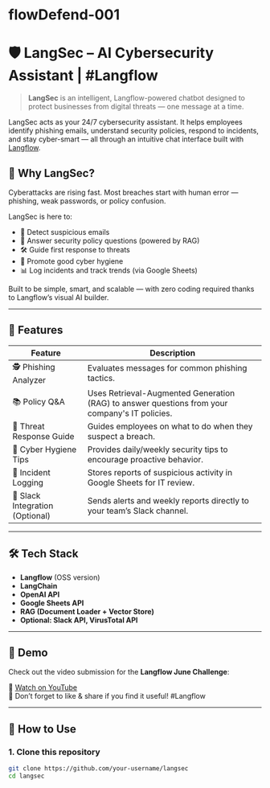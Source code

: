# flowDefend-001

# 🛡️ LangSec – AI Cybersecurity Assistant | #Langflow

> **LangSec** is an intelligent, Langflow-powered chatbot designed to protect businesses from digital threats — one message at a time.

LangSec acts as your 24/7 cybersecurity assistant. It helps employees identify phishing emails, understand security policies, respond to incidents, and stay cyber-smart — all through an intuitive chat interface built with [Langflow](https://github.com/logspace-ai/langflow).

## 🚀 Why LangSec?

Cyberattacks are rising fast. Most breaches start with human error — phishing, weak passwords, or policy confusion.

LangSec is here to:
- 👀 Detect suspicious emails
- 🧠 Answer security policy questions (powered by RAG)
- 🛠️ Guide first response to threats
- 📢 Promote good cyber hygiene
- 📊 Log incidents and track trends (via Google Sheets)

Built to be simple, smart, and scalable — with zero coding required thanks to Langflow’s visual AI builder.

---

## 🧩 Features

| Feature                         | Description                                                                 |
|----------------------------------|-----------------------------------------------------------------------------|
| 🕵️ Phishing Analyzer             | Evaluates messages for common phishing tactics.                            |
| 📚 Policy Q&A                    | Uses Retrieval-Augmented Generation (RAG) to answer questions from your company's IT policies. |
| 🚨 Threat Response Guide         | Guides employees on what to do when they suspect a breach.                 |
| 🧽 Cyber Hygiene Tips            | Provides daily/weekly security tips to encourage proactive behavior.       |
| 📑 Incident Logging              | Stores reports of suspicious activity in Google Sheets for IT review.      |
| 💬 Slack Integration (Optional) | Sends alerts and weekly reports directly to your team’s Slack channel.     |

---

## 🛠️ Tech Stack

- **Langflow** (OSS version)
- **LangChain**
- **OpenAI API**
- **Google Sheets API**
- **RAG (Document Loader + Vector Store)**
- **Optional: Slack API, VirusTotal API**

---

## 📸 Demo

Check out the video submission for the **Langflow June Challenge**:

🎥 [Watch on YouTube](https://your-youtube-link-here.com)  
🔗 Don’t forget to like & share if you find it useful! #Langflow

---

## 📁 How to Use

### 1. Clone this repository

```bash
git clone https://github.com/your-username/langsec
cd langsec
